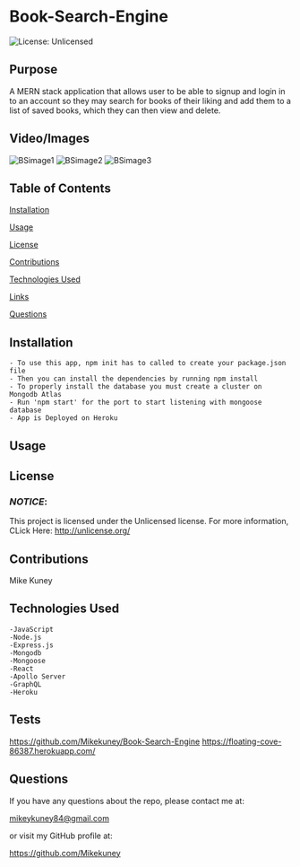 # Book-Search-Engine

![License: Unlicensed](https://img.shields.io/badge/License-Unlicensed-blue.svg)

## **Purpose**
A MERN stack application that allows user to be able to signup and login in to an account so they may search for books of their liking and add them to a list of saved books, which they can then view and delete. 
## **Video/Images**
![BSimage1](https://user-images.githubusercontent.com/96913841/178110598-d36da5cb-ce3d-41dd-8441-7b1c43f3f809.png)
![BSimage2](https://user-images.githubusercontent.com/96913841/178110625-23b04d45-6b20-4b87-a121-87ba435f10aa.png)
![BSimage3](https://user-images.githubusercontent.com/96913841/178110636-ddf0bb59-38c8-4eb9-8797-e62f27705cfc.png)


## **Table of Contents**
<a href="#installation">Installation</a> 

<a href="#usage">Usage</a> 

<a href="userLicense">License</a> 

<a href="#contributions">Contributions</a>

<a href="#technologies">Technologies Used</a>

<a href="#links">Links</a> 

<a href="questions">Questions</a> 


## <h2 id="installation">**Installation**</h2>
    - To use this app, npm init has to called to create your package.json file
    - Then you can install the dependencies by running npm install
    - To properly install the database you must create a cluster on Mongodb Atlas
    - Run 'npm start' for the port to start listening with mongoose database
    - App is Deployed on Heroku

## <h2 id="usage">**Usage**</h2>



## <h2 id="userLicense">**License**</h2>
### <em>NOTICE</em>:
This project is licensed under the Unlicensed license.
For more information, CLick Here:
http://unlicense.org/


## <h2 id="contributions">**Contributions**</h2>
Mike Kuney

## <h2 id="technologies">**Technologies Used**</h2>
    -JavaScript
    -Node.js
    -Express.js
    -Mongodb
    -Mongoose
    -React
    -Apollo Server
    -GraphQL
    -Heroku
## <h2 id="links">**Tests**</h2>
https://github.com/Mikekuney/Book-Search-Engine
https://floating-cove-86387.herokuapp.com/
## <h2 id="questions">**Questions**</h2>
If you have any questions about the repo, please contact me at: 

mikeykuney84@gmail.com 

or visit my GitHub profile at: 

https://github.com/Mikekuney